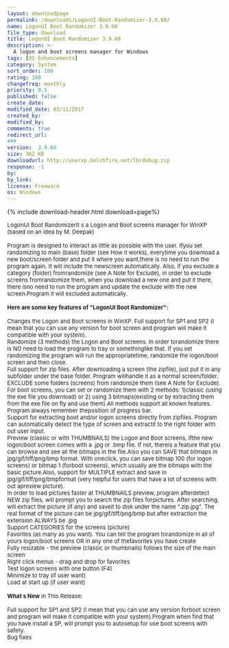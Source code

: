 ```yaml
---
layout: downloadpage
permalink: /downloads/LogonUI-Boot-Randomizer-3,9,60/
name: LogonUI Boot Randomizer 3.9.60
file_type: download
title: LogonUI Boot Randomizer 3.9.60
description: >-
  A logon and boot screens manager for Windows
tags: [OS Enhancements]
category: System
sort_order: 100
rating: 100
changefreq: monthly
priority: 0.5
published: false
create_date: 
modified_date: 03/11/2017
created_by: 
modified_by: 
comments: true
redirect_url: 
### 
version:  3.9.60
size: 362 KB
downloadurl: http://userxp.belchfire.net/lbrdebug.zip
response: -1
by: 
by_link: 
license: Freeware
os: Windows
---
```


{% include download-header.html download=page%}

<p style="fix-download-text !important">
<p><font size="2"><p>LogonUI Boot RandomizerIt s a Logon and Boot screens manager for WinXP (based on an idea by M. Deepak)<br />
<br />
Program is designed to interact as little as possible with the user. Ifyou set randomizing to main (base) folder (see How it works), everytime you download a new boot/screen folder and put it where you want,there is no need to run the program again. It will include the newscreen automatically. Also, if you exclude a category (folder) fromrandomize (see A Note for Exclude), in order to exclude screens fromrandomize them, when you download a new one and put it there, there isno need to run the program and update the exclude with the new screen.Program it will excluded automatically.<br />
<br />
<span><strong>Here are some key features of "LogonUI Boot Randomizer":</strong></span><br />
<br />
Changes the Logon and Boot screens in WinXP. Full support for SP1 and SP2 (I mean that you can use any version for boot screen and program will make it compatible with your system).<br />
Randomize (3 methods) the Logon and Boot screens. In order torandomize there is NO need to load the program to tray or somethinglike that. If you set randomizing the program will run the appropriatetime, randomize the logon/boot screen and then close. <br />
Full support for zip files. After downloading a screen (the zipfile), just put it in any subfolder under the base folder. Program willhandle it as a normal screen/folder.<br />
EXCLUDE some folders (screens) from randomize them (see A Note for Exclude).<br />
For boot screens, you can set or randomize them with 2 methods: 1)classic (using the exe file you download) or 2) using 3 bitmaps(existing or by extracting them from the exe file on fly and use them).All methods support all known features. Program always remember theposition of progress bar.<br />
Support for extracting boot and/or logon screens directly from zipfiles. Program can automatically detect the type of screen and extractit to the right folder with out user input.<br />
Preview (classic or with THUMBNAILS) the Logon and Boot screens, ifthe new logon/boot screen comes with a .jpg or .bmp file. If not, thereis a feature that you can browse and see all the bitmaps in the file.Also you can SAVE that bitmaps in jpg/gif/tiff/png/bmp format. With oneclick, you can save bitmap 100 (for logon screens) or bitmap 1 (forboot screens), which usually are the bitmaps with the basic picture.Also, support for MULTIPLE extract and save in jpg/gif/tiff/png/bmpformat (very helpful for users that have a lot of screens with out apreview picture).<br />
In order to load pictures faster at THUMBNAILS preview, program afterdetect NEW zip files, will prompt you to search the zip files forpictures. After searching, will extract the picture (if any) and saveit to disk under the name "<name file="" zip="" of=""></name>.zip.jpg". The real format of the picture can be jpg/gif/tiff/png/bmp but after extraction the extension ALWAYS be .jpg<br />
Support CATEGORIES for the screens (picture)<br />
Favorites (as many as you want). You can tell the program torandomize in all of yours logon/boot screens OR in any one of thefavorites you have create<br />
Fully resizable - the preview (classic or thumbnails) follows the size of the main screen<br />
Right click menus - drag and drop for favorites<br />
Test logon screens with one button (F4)<br />
Minimize to tray (if user want)<br />
Load at start up (if user want)<br />
<br />
<strong>What s New</strong> in This Release:<br />
<br />
Full support for SP1 and SP2 (I mean that you can use any version forboot screen and program will make it compatible with your system).Program when find that you have install a SP, will prompt you to autosetup for use boot screens with safety.<br />
Bug fixes</p></p></p>
